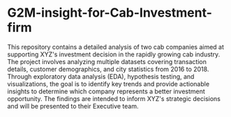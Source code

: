 # G2M-insight-for-Cab-Investment-firm

This repository contains a detailed analysis of two cab companies aimed at supporting XYZ's investment decision in the rapidly growing cab industry. The project involves analyzing multiple datasets covering transaction details, customer demographics, and city statistics from 2016 to 2018. Through exploratory data analysis (EDA), hypothesis testing, and visualizations, the goal is to identify key trends and provide actionable insights to determine which company represents a better investment opportunity. The findings are intended to inform XYZ's strategic decisions and will be presented to their Executive team.
